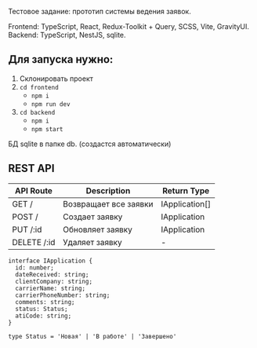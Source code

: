 Тестовое задание: прототип системы ведения заявок.

Frontend: TypeScript, React, Redux-Toolkit + Query, SCSS, Vite, GravityUI.  
Backend: TypeScript, NestJS, sqlite.

Для запуска нужно:
-
1. Склонировать проект
2. `cd frontend`
	- `npm i`
	- `npm run dev` 
3. `cd backend`
	- `npm i`
	- `npm start` 

БД sqlite в папке db. (создастся автоматически)

REST API
-
| API Route  | Description | Return Type |
| ------------- | ------------- | ------------- |
| GET /  | Возвращает все заявки | IApplication[] |
| POST /  | Создает заявку | IApplication  |
| PUT /:id  | Обновляет заявку | IApplication  |
| DELETE /:id  | Удаляет заявку | - |

```
interface IApplication { 
  id: number;
  dateReceived: string;
  clientCompany: string;
  carrierName: string;
  carrierPhoneNumber: string;
  comments: string;
  status: Status;
  atiCode: string;
}
```

```
type Status = 'Новая' | 'В работе' | 'Завершено'
```
